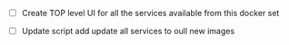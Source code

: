 - [ ] Create TOP level UI for all the services available from this docker set

- [ ] Update script add update all services to oull new images